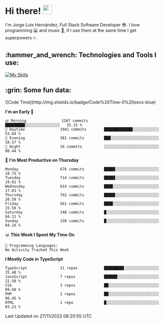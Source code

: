 <h1 align="left">
 <abc>
  <br>Hi there! <img src="https://user-images.githubusercontent.com/42378118/110234147-e3259600-7f4e-11eb-95be-0c4047144dea.gif" width="30"><br>
 </abc>
</h1>

I'm Jorge Luis Hernández, Full Stack Software Developer :sunglasses:. I love programming :computer: and music :musical_score:, if I use them at the same time I get superpowers :zap:. 


<h2 align="left">:hammer_and_wrench: Technologies and Tools I use:</h2>

[![My Skills](https://skillicons.dev/icons?i=js,ts,html,css,py,vue,react,next,nest,postgres,mysql)](https://skillicons.dev)

<h2 align="left">:grin: Some fun data:</h2>
<!--START_SECTION:waka-->
![Code Time](http://img.shields.io/badge/Code%20Time-0%20secs-blue)

**I'm an Early 🐤** 

```text
🌞 Morning                1267 commits        █████████░░░░░░░░░░░░░░░░   35.15 % 
🌆 Daytime                1941 commits        █████████████░░░░░░░░░░░░   53.84 % 
🌃 Evening                381 commits         ███░░░░░░░░░░░░░░░░░░░░░░   10.57 % 
🌙 Night                  16 commits          ░░░░░░░░░░░░░░░░░░░░░░░░░   00.44 % 
```
📅 **I'm Most Productive on Thursday** 

```text
Monday                   676 commits         █████░░░░░░░░░░░░░░░░░░░░   18.75 % 
Tuesday                  714 commits         █████░░░░░░░░░░░░░░░░░░░░   19.81 % 
Wednesday                614 commits         ████░░░░░░░░░░░░░░░░░░░░░   17.03 % 
Thursday                 742 commits         █████░░░░░░░░░░░░░░░░░░░░   20.58 % 
Friday                   561 commits         ████░░░░░░░░░░░░░░░░░░░░░   15.56 % 
Saturday                 148 commits         █░░░░░░░░░░░░░░░░░░░░░░░░   04.11 % 
Sunday                   150 commits         █░░░░░░░░░░░░░░░░░░░░░░░░   04.16 % 
```


📊 **This Week I Spent My Time On** 

```text
💬 Programming Languages: 
No Activity Tracked This Week
```

**I Mostly Code in TypeScript** 

```text
TypeScript               11 repos            █████████░░░░░░░░░░░░░░░░   35.48 % 
JavaScript               7 repos             ██████░░░░░░░░░░░░░░░░░░░   22.58 % 
CSS                      3 repos             ██░░░░░░░░░░░░░░░░░░░░░░░   09.68 % 
PHP                      2 repos             ██░░░░░░░░░░░░░░░░░░░░░░░   06.45 % 
HTML                     1 repo              █░░░░░░░░░░░░░░░░░░░░░░░░   03.23 % 
```




 Last Updated on 27/11/2023 08:20:55 UTC
<!--END_SECTION:waka-->
